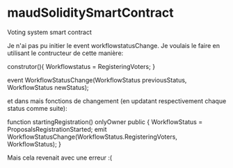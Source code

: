 # maudSoliditySmartContract
Voting system smart contract


Je n'ai pas pu initier le event workflowstatusChange.
Je voulais le faire en utilisant le contructeur de cette manière:


construtor(){
Workflowstatus = RegisteringVoters;
}

  event WorkflowStatusChange(WorkflowStatus previousStatus, WorkflowStatus newStatus);

et dans mais fonctions de changement (en updatant respectivement chaque status comme suite):


 function startingRegistration() onlyOwner public {
        WorkflowStatus = ProposalsRegistrationStarted;
       emit WorkflowStatusChange(WorkflowStatus.RegisteringVoters, WorkflowStatus);
   }
   
   
 Mais cela revenait avec une erreur :( 
   
